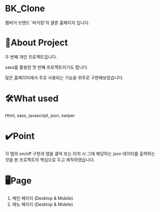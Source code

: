 # BK_Clone
햄버거 브랜드 '버거킹'의 클론 홈페이지 입니다.

#  🔎About Project
두 번째 개인 프로젝트입니다.

sass를 활용한 첫 번째 프로젝트이기도 합니다.

많은 홈페이지에서 주로 사용되는 기능을 위주로 구현해보았습니다.

# 🛠️What used
Html, sass, javascript, json, swiper

# ✔️Point
각 탭의 on/off 구현과 탭을 클릭 또는 터치 시 그에 해당하는 json 데이터를 출력하는 것을 본 프로젝트의 핵심으로 두고 제작하였습니다.

# 🖥️Page
1. 메인 페이지 (Desktop & Mobile)
2. 메뉴 페이지 (Desktop & Mobile)
